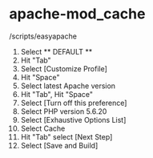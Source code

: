 # apache-mod_cache


/scripts/easyapache

1) Select ** DEFAULT **
2) Hit "Tab"
3) Select [Customize Profile]
4) Hit "Space"
5) Select latest Apache version
6) Hit "Tab", Hit "Space"
7) Select [Turn off this preference]
8) Select PHP version 5.6.20
9) Select [Exhaustive Options List] 
10) Select Cache
11) Hit "Tab" select [Next Step]
12) Select [Save and Build]
